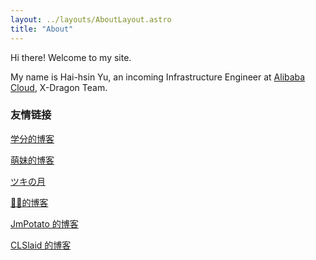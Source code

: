 ```yaml
---
layout: ../layouts/AboutLayout.astro
title: "About"
---
```


Hi there! Welcome to my site. 

My name is Hai-hsin Yu, an incoming Infrastructure Engineer at [Alibaba Cloud](https://github.com/aliyun), X-Dragon Team.

### 友情链接

[学分的博客](https://sprinter1999.github.io/)

[萌妹的博客](https://blog.rinchannow.site/)

[ツキの月](https://qjx.app/)

[🧙‍♀️的博客](https://wmc1999.top/)

[JmPotato 的博客](https://ipotato.me/)

[CLSlaid 的博客](https://clslaid.icu/)

